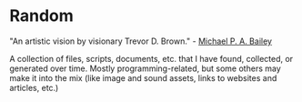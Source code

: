 # Random
"An artistic vision by visionary Trevor D. Brown." - [Michael P. A. Bailey](https://github.com/mpab1410)

A collection of files, scripts, documents, etc. that I have found, collected, or generated over time. Mostly programming-related, but some others may make it into the mix (like image and sound assets, links to websites and articles, etc.)